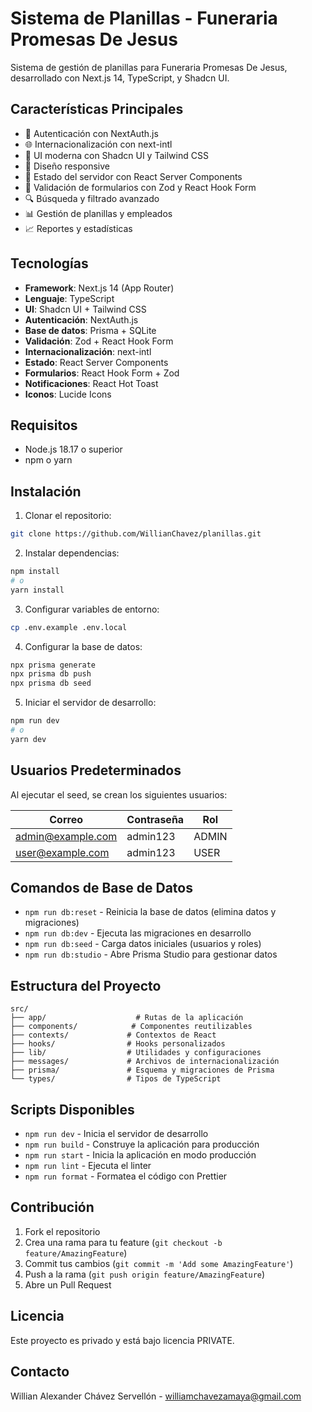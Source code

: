 # Sistema de Planillas - Funeraria Promesas De Jesus

Sistema de gestión de planillas para Funeraria Promesas De Jesus, desarrollado con Next.js 14, TypeScript, y Shadcn UI.

## Características Principales

- 🔐 Autenticación con NextAuth.js
- 🌐 Internacionalización con next-intl
- 🎨 UI moderna con Shadcn UI y Tailwind CSS
- 📱 Diseño responsive
- 🔄 Estado del servidor con React Server Components
- 🎯 Validación de formularios con Zod y React Hook Form
- 🔍 Búsqueda y filtrado avanzado
- 📊 Gestión de planillas y empleados
- 📈 Reportes y estadísticas

## Tecnologías

- **Framework**: Next.js 14 (App Router)
- **Lenguaje**: TypeScript
- **UI**: Shadcn UI + Tailwind CSS
- **Autenticación**: NextAuth.js
- **Base de datos**: Prisma + SQLite
- **Validación**: Zod + React Hook Form
- **Internacionalización**: next-intl
- **Estado**: React Server Components
- **Formularios**: React Hook Form + Zod
- **Notificaciones**: React Hot Toast
- **Iconos**: Lucide Icons

## Requisitos

- Node.js 18.17 o superior
- npm o yarn

## Instalación

1. Clonar el repositorio:
```bash
git clone https://github.com/WillianChavez/planillas.git
```

2. Instalar dependencias:
```bash
npm install
# o
yarn install
```

3. Configurar variables de entorno:
```bash
cp .env.example .env.local
```

4. Configurar la base de datos:
```bash
npx prisma generate
npx prisma db push
npx prisma db seed
```

5. Iniciar el servidor de desarrollo:
```bash
npm run dev
# o
yarn dev
```

## Usuarios Predeterminados

Al ejecutar el seed, se crean los siguientes usuarios:

| Correo | Contraseña | Rol |
|--------|------------|-----|
| admin@example.com | admin123 | ADMIN |
| user@example.com | admin123 | USER |

## Comandos de Base de Datos

- `npm run db:reset` - Reinicia la base de datos (elimina datos y migraciones)
- `npm run db:dev` - Ejecuta las migraciones en desarrollo
- `npm run db:seed` - Carga datos iniciales (usuarios y roles)
- `npm run db:studio` - Abre Prisma Studio para gestionar datos

## Estructura del Proyecto

```
src/
├── app/                    # Rutas de la aplicación
├── components/            # Componentes reutilizables
├── contexts/             # Contextos de React
├── hooks/                # Hooks personalizados
├── lib/                  # Utilidades y configuraciones
├── messages/             # Archivos de internacionalización
├── prisma/               # Esquema y migraciones de Prisma
└── types/                # Tipos de TypeScript
```

## Scripts Disponibles

- `npm run dev` - Inicia el servidor de desarrollo
- `npm run build` - Construye la aplicación para producción
- `npm run start` - Inicia la aplicación en modo producción
- `npm run lint` - Ejecuta el linter
- `npm run format` - Formatea el código con Prettier

## Contribución

1. Fork el repositorio
2. Crea una rama para tu feature (`git checkout -b feature/AmazingFeature`)
3. Commit tus cambios (`git commit -m 'Add some AmazingFeature'`)
4. Push a la rama (`git push origin feature/AmazingFeature`)
5. Abre un Pull Request

## Licencia

Este proyecto es privado y está bajo licencia PRIVATE.

## Contacto

Willian Alexander Chávez Servellón - williamchavezamaya@gmail.com
